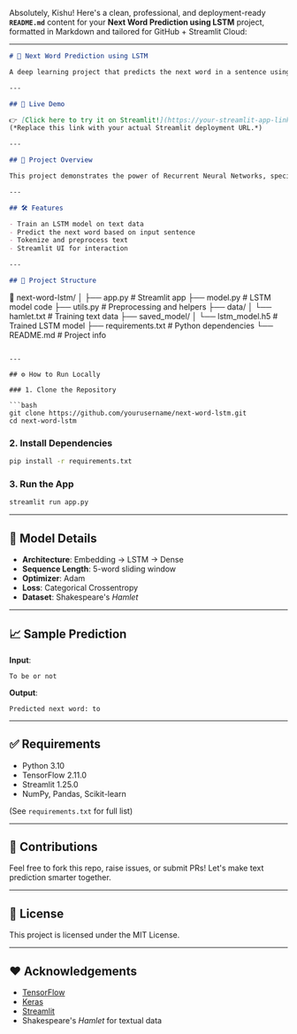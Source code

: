Absolutely, Kishu! Here's a clean, professional, and deployment-ready **`README.md`** content for your **Next Word Prediction using LSTM** project, formatted in Markdown and tailored for GitHub + Streamlit Cloud:

---

```markdown
# 🧠 Next Word Prediction using LSTM

A deep learning project that predicts the next word in a sentence using **LSTM (Long Short-Term Memory)** neural networks. Built using **TensorFlow**, **Keras**, and deployed via **Streamlit** for interactive exploration.

---

## 🚀 Live Demo

👉 [Click here to try it on Streamlit!](https://your-streamlit-app-link)  
(*Replace this link with your actual Streamlit deployment URL.*)

---

## 📌 Project Overview

This project demonstrates the power of Recurrent Neural Networks, specifically **LSTM**, in handling sequential text data. It learns patterns from a dataset (e.g., Shakespeare's *Hamlet*) and predicts the next likely word in a user-provided sentence fragment.

---

## 🛠️ Features

- Train an LSTM model on text data
- Predict the next word based on input sentence
- Tokenize and preprocess text
- Streamlit UI for interaction

---

## 📂 Project Structure

```

📁 next-word-lstm/
│
├── app.py                 # Streamlit app
├── model.py               # LSTM model code
├── utils.py               # Preprocessing and helpers
├── data/
│   └── hamlet.txt         # Training text data
├── saved\_model/
│   └── lstm\_model.h5      # Trained LSTM model
├── requirements.txt       # Python dependencies
└── README.md              # Project info

````

---

## ⚙️ How to Run Locally

### 1. Clone the Repository

```bash
git clone https://github.com/yourusername/next-word-lstm.git
cd next-word-lstm
````

### 2. Install Dependencies

```bash
pip install -r requirements.txt
```

### 3. Run the App

```bash
streamlit run app.py
```

---

## 🧠 Model Details

* **Architecture**: Embedding → LSTM → Dense
* **Sequence Length**: 5-word sliding window
* **Optimizer**: Adam
* **Loss**: Categorical Crossentropy
* **Dataset**: Shakespeare's *Hamlet*

---

## 📈 Sample Prediction

**Input**:

```
To be or not
```

**Output**:

```
Predicted next word: to
```

---

## ✅ Requirements

* Python 3.10
* TensorFlow 2.11.0
* Streamlit 1.25.0
* NumPy, Pandas, Scikit-learn

(See `requirements.txt` for full list)

---

## 🤝 Contributions

Feel free to fork this repo, raise issues, or submit PRs! Let's make text prediction smarter together.

---

## 📜 License

This project is licensed under the MIT License.

---

## ❤️ Acknowledgements

* [TensorFlow](https://www.tensorflow.org/)
* [Keras](https://keras.io/)
* [Streamlit](https://streamlit.io/)
* Shakespeare's *Hamlet* for textual data

```
